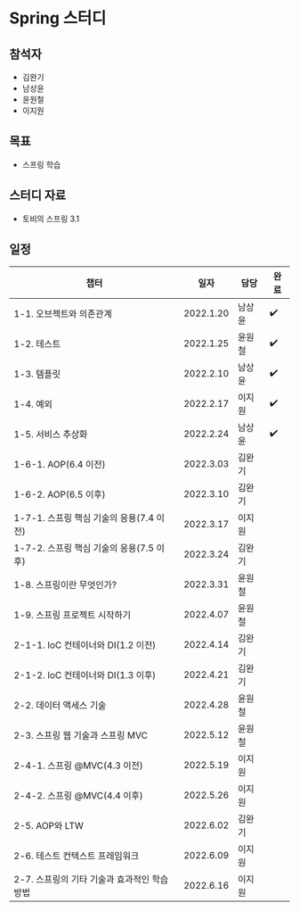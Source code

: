 # Spring 스터디 

## 참석자

- 김완기
- 남상윤
- 윤원철
- 이지원

## 목표

- 스프링 학습

## 스터디 자료

- 토비의 스프링 3.1

## 일정

|챕터|일자|담당|완료|
|------|---|---|---|
|1-1. 오브젝트와 의존관계|2022.1.20|남상윤|:heavy_check_mark:|
|1-2. 테스트|2022.1.25|윤원철|:heavy_check_mark:|
|1-3. 템플릿|2022.2.10|남상윤|:heavy_check_mark:|
|1-4. 예외|2022.2.17|이지원|:heavy_check_mark:|
|1-5. 서비스 추상화|2022.2.24|남상윤|:heavy_check_mark:|
|1-6-1. AOP(6.4 이전)|2022.3.03|김완기||
|1-6-2. AOP(6.5 이후)|2022.3.10|김완기||
|1-7-1. 스프링 핵심 기술의 응용(7.4 이전)|2022.3.17|이지원||
|1-7-2. 스프링 핵심 기술의 응용(7.5 이후)|2022.3.24|김완기||
|1-8. 스프링이란 무엇인가?|2022.3.31|윤원철||
|1-9. 스프링 프로젝트 시작하기|2022.4.07|윤원철||
|2-1-1. IoC 컨테이너와 DI(1.2 이전)|2022.4.14|김완기||
|2-1-2. IoC 컨테이너와 DI(1.3 이후)|2022.4.21|김완기||
|2-2. 데이터 액세스 기술|2022.4.28|윤원철||
|2-3. 스프링 웹 기술과 스프링 MVC|2022.5.12|윤원철||
|2-4-1. 스프링 @MVC(4.3 이전)|2022.5.19|이지원||
|2-4-2. 스프링 @MVC(4.4 이후)|2022.5.26|이지원||
|2-5. AOP와 LTW|2022.6.02|김완기||
|2-6. 테스트 컨텍스트 프레임워크|2022.6.09|이지원||
|2-7. 스프링의 기타 기술과 효과적인 학습 방법|2022.6.16|이지원||
